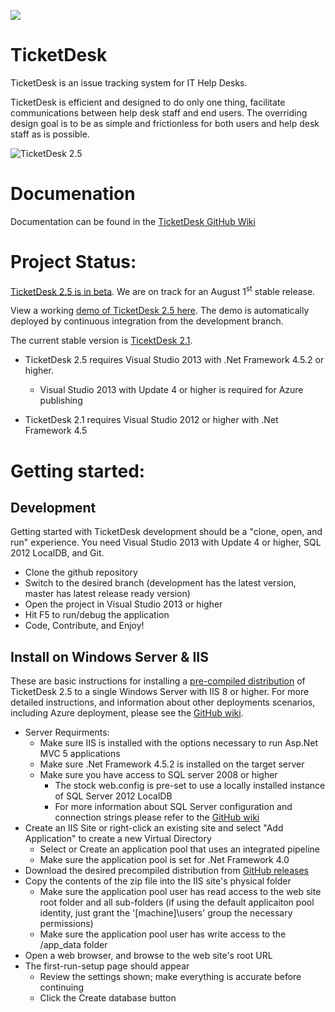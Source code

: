 
<a href="https://zenhub.io"><img src="https://raw.githubusercontent.com/ZenHubIO/support/master/zenhub-badge.png"></a>


TicketDesk
==========
TicketDesk is an issue tracking system for IT Help Desks.

TicketDesk is efficient and designed to do only one thing, facilitate communications between help desk staff and end users. The overriding design goal is to be as simple and frictionless for both users and help desk staff as is possible.

<img src="https://raw.githubusercontent.com/NullDesk/TicketDesk/develop/td25.png" title="TicketDesk 2.5"  />

Documenation
===========
Documentation can be found in the [TicketDesk GitHub Wiki](https://github.com/StephenRedd/TicketDesk/wiki)

Project Status:
===========

[TicketDesk 2.5 is in beta](https://github.com/StephenRedd/TicketDesk/releases/tag/td2-v2.5.0). We are on track for an August 1<sup>st</sup> stable release. 

View a working [demo of TicketDesk 2.5 here](http://ticketdesk2.azurewebsites.net/). The demo is automatically deployed by continuous integration from the development branch.

The current stable version is [TicektDesk 2.1](https://github.com/StephenRedd/TicketDesk/releases/tag/td2-v2.1.3). 

- TicketDesk 2.5 requires Visual Studio 2013 with .Net Framework 4.5.2 or higher.
  - Visual Studio 2013 with Update 4 or higher is required for Azure publishing
  
- TicketDesk 2.1 requires Visual Studio 2012 or higher with .Net Framework 4.5

Getting started:
===========

Development
-----------

Getting started with TicketDesk development should be a "clone, open, and run" experience. You need Visual Studio 2013 with Update 4 or higher, SQL 2012 LocalDB, and Git.   

- Clone the github repository
- Switch to the desired branch (development has the latest version, master has latest release ready version)  
- Open the project in Visual Studio 2013 or higher
- Hit F5 to run/debug the application
- Code, Contribute, and Enjoy!

Install on Windows Server & IIS
-----------

These are basic instructions for installing a [pre-compiled distribution](https://github.com/NullDesk/TicketDesk/releases) of TicketDesk 2.5 to a single Windows Server with IIS 8 or higher. 
For more detailed instructions, and information about other deployments scenarios, including Azure deployment, please see the [GitHub wiki](https://github.com/NullDesk/TicketDesk/wiki).

- Server Requirments:
  - Make sure IIS is installed with the options necessary to run Asp.Net MVC 5 applications
  - Make sure .Net Framework 4.5.2 is installed on the target server
  - Make sure you have access to SQL server 2008 or higher
    - The stock web.config is pre-set to use a locally installed instance of SQL Server 2012 LocalDB
    - For more information about SQL Server configuration and connection strings please refer to the [GitHub wiki](https://github.com/NullDesk/TicketDesk/wiki)
- Create an IIS Site or right-click an existing site and select "Add Application" to create a new Virtual Directory
  - Select or Create an application pool that uses an integrated pipeline
  - Make sure the application pool is set for .Net Framework 4.0
- Download the desired precompiled distribution from [GitHub releases](https://github.com/NullDesk/TicketDesk/releases) 
- Copy the contents of the zip file into the IIS site's physical folder
  - Make sure the application pool user has read access to the web site root folder and all sub-folders (if using the default applicaiton pool identity, just grant the '[machine]\users' group the necessary permissions)
  - Make sure the application pool user has write access to the /app_data folder 
- Open a web browser, and browse to the web site's root URL
- The first-run-setup page should appear
  - Review the settings shown; make everything is accurate before continuing
  - Click the Create database button

